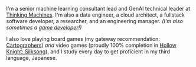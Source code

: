 I'm a senior machine learning consultant lead and GenAI technical leader at [Thinking Machines](thinkingmachin.es). I'm also a data engineer, a cloud architect, a fullstack software developer, a researcher, and an engineering manager. _(I'm also sometimes a [game developer](/projects)!)_

I also love playing board games (my gateway recommendation: [Cartographers](https://boardgamegeek.com/boardgame/263918/cartographers)) _and_ video games (proudly 100% completion in [Hollow Knight: Silksong](https://store.steampowered.com/app/1030300/Hollow_Knight_Silksong/)), and I study every day to get proficient in my third language, Japanese.
